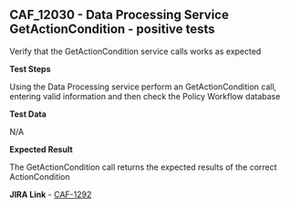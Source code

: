 ## CAF_12030 - Data Processing Service GetActionCondition - positive tests ##

Verify that the GetActionCondition service calls works as expected

**Test Steps**

Using the Data Processing service perform an GetActionCondition call, entering valid information and then check the Policy Workflow database

**Test Data**

N/A

**Expected Result**

The GetActionCondition call returns the expected results of the correct ActionCondition

**JIRA Link** - [CAF-1292](https://jira.autonomy.com/browse/CAF-1292)
